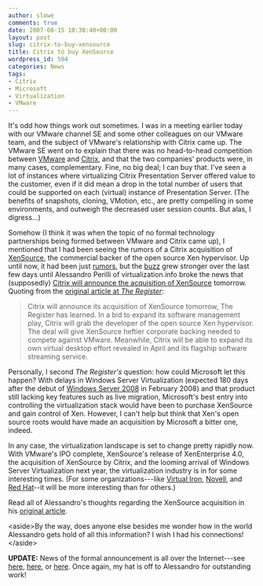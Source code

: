 ```yaml
---
author: slowe
comments: true
date: 2007-08-15 10:30:40+00:00
layout: post
slug: citrix-to-buy-xensource
title: Citrix to buy XenSource
wordpress_id: 504
categories: News
tags:
- Citrix
- Microsoft
- Virtualization
- VMware
---
```


It's odd how things work out sometimes. I was in a meeting earlier today with our VMware channel SE and some other colleagues on our VMware team, and the subject of VMware's relationship with Citrix came up. The VMware SE went on to explain that there was no head-to-head competition between [VMware](http://www.vmware.com/) and [Citrix](http://www.citrix.com/), and that the two companies' products were, in many cases, complementary. Fine, no big deal; I can buy that. I've seen a lot of instances where virtualizing Citrix Presentation Server offered value to the customer, even if it did mean a drop in the total number of users that could be supported on each (virtual) instance of Presentation Server. (The benefits of snapshots, cloning, VMotion, etc., are pretty compelling in some environments, and outweigh the decreased user session counts. But alas, I digress...)

Somehow (I think it was when the topic of no formal technology partnerships being formed between VMware and Citrix came up), I mentioned that I had been seeing the rumors of a Citrix acquisition of [XenSource](http://www.xensource.com/), the commercial backer of the open source Xen hypervisor. Up until now, it had been just [rumors](http://www.brianmadden.com/content/article/Should-Citrix-buy-a-hypervisor), but the [buzz](http://www.theregister.co.uk/2007/08/13/citrix_buy_xensource/) grew stronger over the last few days until Alessandro Perilli of virtualization.info broke the news that (supposedly) [Citrix will announce the acquisition of XenSource](http://www.virtualization.info/2007/08/citrix-to-announce-xensource.html) tomorrow. Quoting from the [original article at _The Register_](http://www.theregister.co.uk/2007/08/14/xensource_goes_citrix/):

>Citrix will announce its acquisition of XenSource tomorrow, The Register has learned. In a bid to expand its software management play, Citrix will grab the developer of the open source Xen hypervisor. The deal will give XenSource heftier corporate backing needed to compete against VMware. Meanwhile, Citrix will be able to expand its own virtual desktop effort revealed in April and its flagship software streaming service.

Personally, I second _The Register's_ question: how could Microsoft let this happen? With delays in Windows Server Virtualization (expected 180 days after the debut of [Windows Server 2008](http://www.microsoft.com/windowsserver2008/default.mspx) in February 2008) and that product still lacking key features such as live migration, Microsoft's best entry into controlling the virtualization stack would have been to purchase XenSource and gain control of Xen. However, I can't help but think that Xen's open source roots would have made an acquisition by Microsoft a bitter one, indeed.

In any case, the virtualization landscape is set to change pretty rapidly now. With VMware's IPO complete, XenSource's release of XenEnterprise 4.0, the acquisition of XenSource by Citrix, and the looming arrival of Windows Server Virtualization next year, the virtualization industry is in for some interesting times. (For some organizations---like [Virtual Iron](http://www.virtualiron.com/), [Novell](http://www.novell.com/), and [Red Hat](http://www.redhat.com/)--it will be more interesting than for others.)

Read all of Alessandro's thoughts regarding the XenSource acquisition in his [original article](http://www.virtualization.info/2007/08/citrix-to-announce-xensource.html).

&lt;aside&gt;By the way, does anyone else besides me wonder how in the world Alessandro gets hold of all this information? I wish I had his connections!&lt;/aside&gt;

**UPDATE:** News of the formal announcement is all over the Internet---see [here](http://www.informationweek.com/news/showArticle.jhtml?articleID=201800258), [here](http://www.citrix.com/lang/English/lp/lp_680809.asp), or [here](http://news.com.com/8301-10784_3-9760160-7.html). Once again, my hat is off to Alessandro for outstanding work!
